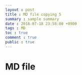 ```yaml
---
layout : post 
title : MD file copying 5 
summary : sample summary 
date : 2018-07-18 23:58:00 +0900 
tags : MD 
toc : true 
comment : true 
public : true
---
```


# MD file
